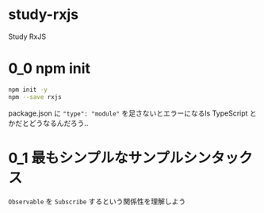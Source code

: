 # study-rxjs
Study RxJS

# 0_0 npm init

```sh
npm init -y
npm --save rxjs
```

package.json に `"type": "module"` を足さないとエラーになるls
TypeScript とかだとどうなるんだろう..

# 0_1 最もシンプルなサンプルシンタックス

`Observable` を `Subscribe` するという関係性を理解しよう

